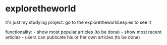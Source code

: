 # exploretheworld
it's just my studying project. go to the exploretheworld.esy.es to see it

functionality:
	- show most popular articles (to be done)
	- show most recent articles
	- users can publicate his or her own articles (to be done)